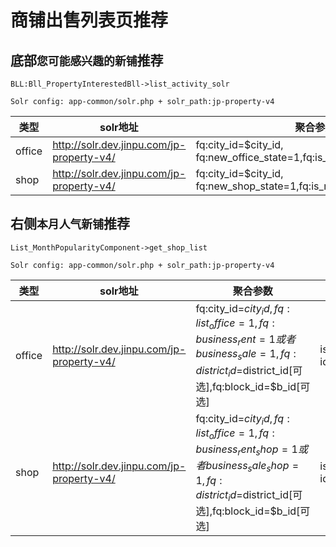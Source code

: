 # 商铺出售列表页推荐

## 底部`您可能感兴趣的新铺`推荐

```
BLL:Bll_PropertyInterestedBll->list_activity_solr

Solr config: app-common/solr.php + solr_path:jp-property-v4
```

|类型|solr地址|聚合参数|sort|
|---|---|---|---|
|office|http://solr.dev.jinpu.com/jp-property-v4/|fq:city_id=$city_id, fq:new_office_state=1,fq:is_new=1,fq:is_activity=1|new_house_rank=desc|
|shop|http://solr.dev.jinpu.com/jp-property-v4/|fq:city_id=$city_id, fq:new_shop_state=1,fq:is_new=1,fq:is_activity=1|new_house_rank_shop=desc|

## 右侧`本月人气新铺`推荐

```
List_MonthPopularityComponent->get_shop_list

Solr config: app-common/solr.php + solr_path:jp-property-v4
```

|类型|solr地址|聚合参数|sort|
|---|---|---|---|
|office|http://solr.dev.jinpu.com/jp-property-v4/|fq:city_id=$city_id, fq:list_office=1,fq:business_rent=1或者business_sale=1,fq:district_id=$district_id[可选],fq:block_id=$b_id[可选]|is_activity=desc, id=desc|
|shop|http://solr.dev.jinpu.com/jp-property-v4/|fq:city_id=$city_id, fq:list_office=1,fq:business_rent_shop=1或者business_sale_shop=1,fq:district_id=$district_id[可选],fq:block_id=$b_id[可选]|is_activity=desc, id=desc|

